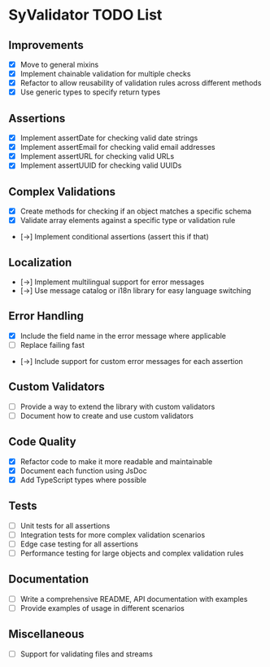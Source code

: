 # SyValidator TODO List

## Improvements

- [x] Move to general mixins
- [x] Implement chainable validation for multiple checks
- [x] Refactor to allow reusability of validation rules across different methods
- [x] Use generic types to specify return types

## Assertions

- [x] Implement assertDate for checking valid date strings
- [x] Implement assertEmail for checking valid email addresses
- [x] Implement assertURL for checking valid URLs
- [x] Implement assertUUID for checking valid UUIDs

## Complex Validations

- [x] Create methods for checking if an object matches a specific schema
- [x] Validate array elements against a specific type or validation rule
- [->] Implement conditional assertions (assert this if that)

## Localization

- [->] Implement multilingual support for error messages
- [->] Use message catalog or i18n library for easy language switching

## Error Handling

- [x] Include the field name in the error message where applicable
- [ ] Replace failing fast
- [->] Include support for custom error messages for each assertion

## Custom Validators

- [ ] Provide a way to extend the library with custom validators
- [ ] Document how to create and use custom validators

## Code Quality

- [x] Refactor code to make it more readable and maintainable
- [x] Document each function using JsDoc
- [x] Add TypeScript types where possible

## Tests

- [ ] Unit tests for all assertions
- [ ] Integration tests for more complex validation scenarios
- [ ] Edge case testing for all assertions
- [ ] Performance testing for large objects and complex validation rules

## Documentation

- [ ] Write a comprehensive README, API documentation with examples
- [ ] Provide examples of usage in different scenarios

## Miscellaneous

- [ ] Support for validating files and streams
